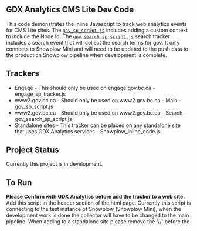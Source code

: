 ## GDX Analytics CMS Lite Dev Code

This code demonstrates the inline Javascript to track web analytics events for CMS Lite sites. The [`gov_sp_script.js`](./gov_sp_script.js) includes adding a custom context to include the Node Id. The [`gov_search_sp_script.js`](./gov_search_sp_script.js) search tracker includes a search event that will collect the search terms for gov. It only connects to Snowplow Mini and will need to be updated to the push data to the production Snowplow pipeline when development is complete.

## Trackers
* Engage - This should only be used on engage.gov.bc.ca - engage_sp_tracker.js  
* www2.gov.bc.ca - Should only be used on www2.gov.bc.ca - Main - gov_sp_script.js  
* www2.gov.bc.ca - Should only be used on www2.gov.bc.ca - Search - gov_search_sp_script.js  
* Standalone sites - This tracker can be placed on any standalone site that uses GDX Analytics services - Snowplow_inline_code.js  

## Project Status

Currently this project is in development.

## To Run
**Please Confirm with GDX Analytics before add the tracker to a web site.**   
Add this script in the header section of the html page. Currently this script is connecting to the test instance of Snowplow (Snowplow Mini), when the development work is done the collector will have to be changed to the main pipeline. When adding to a standalone site please remove the '//' before the <script> tag at the top and bottom of the tracker.

## Getting Help

Please Contact ryan.janes@gov.bc.ca for questions related to this work. 

## Contributors

The GDX analytics team will be the main contributors to this project currently. They will also maintain the code as well. 

## License

Copyright 2015 Province of British Columbia

Licensed under the Apache License, Version 2.0 (the "License");
you may not use this file except in compliance with the License.
You may obtain a copy of the License at

   http://www.apache.org/licenses/LICENSE-2.0

Unless required by applicable law or agreed to in writing, software
distributed under the License is distributed on an "AS IS" BASIS,
WITHOUT WARRANTIES OR CONDITIONS OF ANY KIND, either express or implied.
See the License for the specific language governing permissions and limitations under the License.

